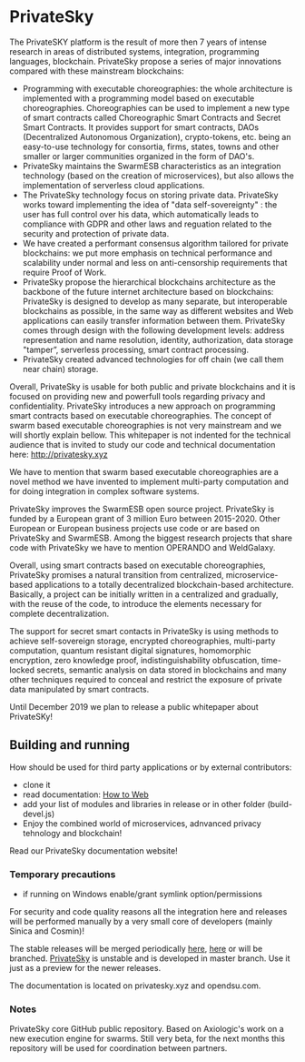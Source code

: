 
# PrivateSky

The PrivateSKY platform is the result of more then 7 years of intense research in areas of distributed systems, integration, programming languages, blockchain. 
PrivateSky propose a series of major innovations compared with these mainstream blockchains:
 - Programming with executable choreographies: the whole architecture is implemented with a  programming model based on executable choreographies. Choreographies can be used to implement a new type of smart contracts called Choreographic Smart Contracts and Secret Smart Contracts. It provides support for smart contracts, DAOs (Decentralized Autonomous Organization), crypto-tokens, etc. being an easy-to-use technology for consortia, firms, states, towns and other smaller or larger communities organized in the form of DAO's. 
 - PrivateSky maintains the SwarmESB characteristics as an integration technology (based on the creation of microservices), but also allows the implementation of serverless cloud applications. 
 - The PrivateSky technology focus on storing private data. PrivateSky works toward implementing the idea of "data self-sovereignty" : the user has full control over his data, which automatically leads to compliance with GDPR and other laws and reguation related to the security and protection of private data. 
 - We have created a performant consensus algorithm tailored for private blockchains: we put more emphasis on technical performance and scalability under normal and less on anti-censorship requirements that require Proof of Work. 
 - PrivateSky propose the hierarchical blockchains architecture as the backbone of the future internet architecture based on blockchains: PrivateSky is designed to develop as many separate, but interoperable blockchains as possible, in the same way as different websites and Web applications can easily transfer information between them.  PrivateSky comes through design with the following development levels: address representation and name resolution, identity, authorization, data storage "tamper”, serverless processing, smart contract processing.
 - PrivateSky created advanced technologies for off chain (we call them near chain) storage.
 
 Overall, PrivateSky is usable for both public and private blockchains and it is focused on providing new and powerfull tools regarding privacy and confidentiality. PrivateSky introduces a new approach on programming smart contracts based on executable choreographies.
The concept of swarm based executable choreographies is not very mainstream and we will shortly explain bellow. This whitepaper is not indented for the technical audience that is invited to study our code and technical documentation here: http://privatesky.xyz

We have to mention that swarm based executable choreographies are a novel method we have invented to implement multi-party computation and for doing integration in complex software systems.

PrivateSky improves the SwarmESB open source project. PrivateSky is funded by a European grant of 3 million Euro between 2015-2020. Other European or European business projects use code or are based on PrivateSky and SwarmESB. Among the biggest research projects that share code with PrivateSky we have to mention OPERANDO and WeldGalaxy.

Overall, using smart contracts based on executable choreographies, PrivateSky promises a natural transition from centralized, microservice-based applications to a totally decentralized blockchain-based architecture. Basically, a project can be initially written in a centralized and gradually, with the reuse of the code, to introduce the elements necessary for complete decentralization.  

The support for secret smart contacts in PrivateSky  is using methods to achieve  self-sovereign storage, encrypted choreographies, multi-party computation, quantum resistant digital signatures, homomorphic encryption, zero knowledge proof, indistinguishability obfuscation, time-locked secrets, semantic analysis on data stored in blockchains and many other techniques required to conceal and restrict the exposure of private data manipulated by smart contracts.

Until December 2019 we plan to release a public whitepaper about PrivateSKy!

## Building and running

How should be used for third party applications or by external contributors:
- clone it
- read documentation:  [How to Web](https://privatesky.xyz)
- add your list of modules and libraries in release or in other folder (build-devel.js)
- Enjoy the combined world of microservices, adnvanced privacy tehnology and blockchain!


Read our PrivateSky documentation website!


### Temporary precautions
- if running on Windows enable/grant symlink option/permissions

For security and code quality reasons all the integration here and releases will be performed manually by a very small core of developers (mainly Sinica and Cosmin)!

The stable releases will be merged periodically  [here](https://github.com/Axiologic/swarm-engine), [here](https://github.com/privatesky/psk-release) or will be branched.
[PrivateSky](https://github.com/PrivateSky/privatesky)  is unstable and is developed in master branch. Use it just as a preview for the newer releases.

The documentation is located on privatesky.xyz and opendsu.com.


### Notes

PrivateSky core GitHub public repository. Based on Axiologic's work on a new execution engine for swarms.
Still very beta, for the next months this repository will be used for coordination between partners.

